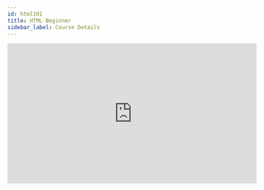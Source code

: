 ```yaml
---
id: html101
title: HTML Beginner
sidebar_label: Course Details
---
```


<iframe width="560" height="315" src="https://www.youtube.com/embed/E8cl_8ktp9M" frameborder="0" allow="accelerometer; autoplay; encrypted-media; gyroscope; picture-in-picture" allowfullscreen></iframe>
